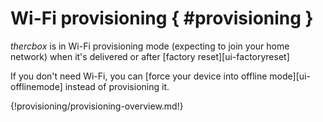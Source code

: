 # Wi-Fi provisioning { #provisioning }

*thercbox* is in Wi-Fi provisioning mode (expecting to join your home network) when it's delivered or after
[factory reset][ui-factoryreset]

If you don't need Wi-Fi, you can [force your device into offline mode][ui-offlinemode] instead of provisioning it.

{!provisioning/provisioning-overview.md!}
